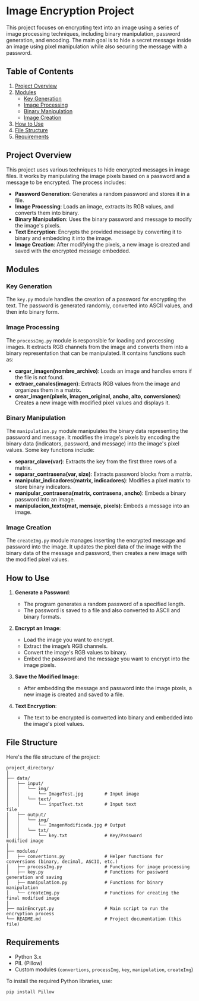 # Image Encryption Project

This project focuses on encrypting text into an image using a series of image processing techniques, including binary manipulation, password generation, and encoding. The main goal is to hide a secret message inside an image using pixel manipulation while also securing the message with a password.

## Table of Contents
1. [Project Overview](#project-overview)
2. [Modules](#modules)
   - [Key Generation](#key-generation)
   - [Image Processing](#image-processing)
   - [Binary Manipulation](#binary-manipulation)
   - [Image Creation](#image-creation)
3. [How to Use](#how-to-use)
4. [File Structure](#file-structure)
5. [Requirements](#requirements)

## Project Overview

This project uses various techniques to hide encrypted messages in image files. It works by manipulating the image pixels based on a password and a message to be encrypted. The process includes:
- **Password Generation**: Generates a random password and stores it in a file.
- **Image Processing**: Loads an image, extracts its RGB values, and converts them into binary.
- **Binary Manipulation**: Uses the binary password and message to modify the image's pixels.
- **Text Encryption**: Encrypts the provided message by converting it to binary and embedding it into the image.
- **Image Creation**: After modifying the pixels, a new image is created and saved with the encrypted message embedded.

## Modules

### Key Generation
The `key.py` module handles the creation of a password for encrypting the text. The password is generated randomly, converted into ASCII values, and then into binary form.

### Image Processing
The `processImg.py` module is responsible for loading and processing images. It extracts RGB channels from the image and converts them into a binary representation that can be manipulated. It contains functions such as:
- **cargar_imagen(nombre_archivo)**: Loads an image and handles errors if the file is not found.
- **extraer_canales(imagen)**: Extracts RGB values from the image and organizes them in a matrix.
- **crear_imagen(pixels, imagen_original, ancho, alto, conversiones)**: Creates a new image with modified pixel values and displays it.

### Binary Manipulation
The `manipulation.py` module manipulates the binary data representing the password and message. It modifies the image's pixels by encoding the binary data (indicators, password, and message) into the image's pixel values. Some key functions include:
- **separar_clave(var)**:  Extracts the key from the first three rows of a matrix.
- **separar_contrasena(var, size)**: Extracts password blocks from a matrix. 
- **manipular_indicadores(matrix, indicadores)**: Modifies a pixel matrix to store binary indicators.
- **manipular_contrasena(matrix, contrasena, ancho)**:  Embeds a binary password into an image.
- **manipulacion_texto(mat, mensaje, pixels)**: Embeds a message into an image.


### Image Creation
The `createImg.py` module manages inserting the encrypted message and password into the image. It updates the pixel data of the image with the binary data of the message and password, then creates a new image with the modified pixel values.

## How to Use

1. **Generate a Password**:
   - The program generates a random password of a specified length.
   - The password is saved to a file and also converted to ASCII and binary formats.

2. **Encrypt an Image**:
   - Load the image you want to encrypt.
   - Extract the image’s RGB channels.
   - Convert the image's RGB values to binary.
   - Embed the password and the message you want to encrypt into the image pixels.

3. **Save the Modified Image**:
   - After embedding the message and password into the image pixels, a new image is created and saved to a file.

4. **Text Encryption**:
   - The text to be encrypted is converted into binary and embedded into the image's pixel values.

## File Structure
Here's the file structure of the project:

```
project_directory/
│
├── data/
│   ├── input/
│   │   └── img/
│   │       └── ImageTest.jpg        # Input image 
│   │   └── text/
│   │       └── inputText.txt        # Input text
file
│   ├── output/
│   │   └── img/
│   │       └── ImagenModificada.jpg # Output 
│   │   └── txt/
│   │       └── key.txt              # Key/Password
modified image
│
├── modules/
│   ├── convertions.py               # Helper functions for conversions (binary, decimal, ASCII, etc.)
│   ├── processImg.py                # Functions for image processing
│   ├── key.py                       # Functions for password generation and saving
│   ├── manipulation.py              # Functions for binary manipulation
│   └── createImg.py                 # Functions for creating the final modified image
│
├── mainEncrypt.py                   # Main script to run the encryption process
└── README.md                        # Project documentation (this file)
```

## Requirements

- Python 3.x
- PIL (Pillow)
- Custom modules (`convertions`, `processImg`, `key`, `manipulation`, `createImg`)

To install the required Python libraries, use:

```bash
pip install Pillow
